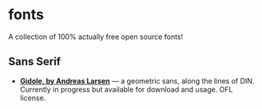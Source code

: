 fonts
=====

A collection of 100% actually free open source fonts!

## Sans Serif

- **[Gidole, by Andreas Larsen](https://github.com/gidole/sans)** — a geometric sans, along the lines of DIN. Currently in progress but available for download and usage. OFL license.
